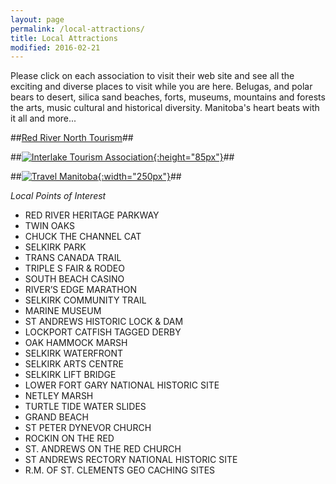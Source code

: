 ```yaml
---
layout: page
permalink: /local-attractions/
title: Local Attractions
modified: 2016-02-21
---
```


<div class="pagination" markdown="1">

Please click on each association to visit their web site and see all the exciting and
diverse places to visit while you are here. Belugas, and polar bears to desert,
silica sand beaches, forts, museums, mountains and forests the arts, music
cultural and historical diversity. Manitoba's heart beats with it all and
more...

##[Red River North Tourism](http://www.redrivernorthtourism.com/)##

##[![Interlake Tourism Association](../images/sponsors/interlake-tourism-association.png){:height="85px"}](http://www.interlaketourism.com/)##

##[![Travel Manitoba](../images/sponsors/travel-manitoba.jpg){:width="250px"}](http://www.travelmanitoba.com/)##

</div>

*Local Points of Interest*

* RED RIVER HERITAGE PARKWAY
* TWIN OAKS
* CHUCK THE CHANNEL CAT
* SELKIRK PARK
* TRANS CANADA TRAIL
* TRIPLE S FAIR & RODEO
* SOUTH BEACH CASINO
* RIVER’S EDGE MARATHON
* SELKIRK COMMUNITY TRAIL
* MARINE MUSEUM
* ST ANDREWS HISTORIC LOCK & DAM
* LOCKPORT CATFISH TAGGED DERBY
* OAK HAMMOCK MARSH
* SELKIRK WATERFRONT
* SELKIRK ARTS CENTRE
* SELKIRK LIFT BRIDGE
* LOWER FORT GARY NATIONAL HISTORIC SITE
* NETLEY MARSH
* TURTLE TIDE WATER SLIDES
* GRAND BEACH
* ST PETER DYNEVOR CHURCH
* ROCKIN ON THE RED
* ST. ANDREWS ON THE RED CHURCH
* ST ANDREWS RECTORY NATIONAL HISTORIC SITE
* R.M. OF ST. CLEMENTS GEO CACHING SITES

